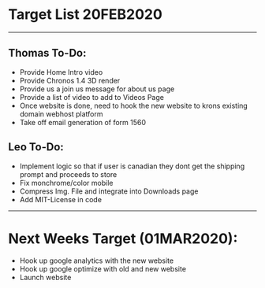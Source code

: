 # Target List 20FEB2020
----

## Thomas To-Do:
- Provide Home Intro video
- Provide Chronos 1.4 3D render
- Provide us a join us message for about us page
- Provide a list of video to add to Videos Page
- Once website is done, need to hook the new website to krons existing domain webhost platform
- Take off email generation of form 1560

## Leo To-Do:
- Implement logic so that if user is canadian they dont get the shipping prompt and proceeds to store
- Fix monchrome/color mobile
- Compress Img. File and integrate into Downloads page
- Add MIT-License in code 
----

# Next Weeks Target (01MAR2020):
- Hook up google analytics with the new website
- Hook up google optimize with old and new website
- Launch website



